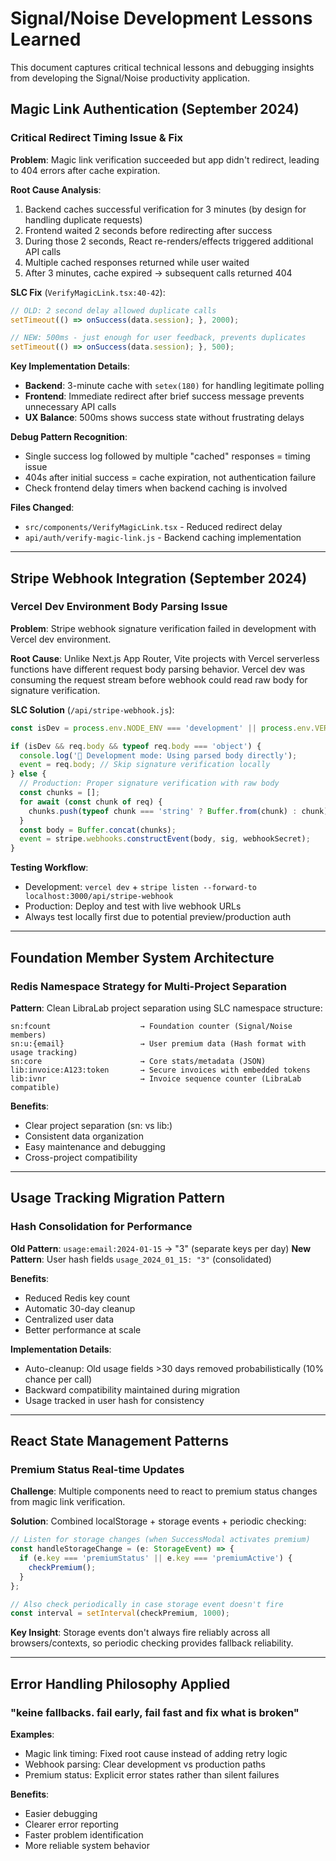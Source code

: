 # Signal/Noise Development Lessons Learned

This document captures critical technical lessons and debugging insights from developing the Signal/Noise productivity application.

## Magic Link Authentication (September 2024)

### Critical Redirect Timing Issue & Fix

**Problem**: Magic link verification succeeded but app didn't redirect, leading to 404 errors after cache expiration.

**Root Cause Analysis**:
1. Backend caches successful verification for 3 minutes (by design for handling duplicate requests)
2. Frontend waited 2 seconds before redirecting after success
3. During those 2 seconds, React re-renders/effects triggered additional API calls
4. Multiple cached responses returned while user waited
5. After 3 minutes, cache expired → subsequent calls returned 404

**SLC Fix** (`VerifyMagicLink.tsx:40-42`):
```javascript
// OLD: 2 second delay allowed duplicate calls
setTimeout(() => onSuccess(data.session); }, 2000);

// NEW: 500ms - just enough for user feedback, prevents duplicates
setTimeout(() => onSuccess(data.session); }, 500);
```

**Key Implementation Details**:
- **Backend**: 3-minute cache with `setex(180)` for handling legitimate polling
- **Frontend**: Immediate redirect after brief success message prevents unnecessary API calls
- **UX Balance**: 500ms shows success state without frustrating delays

**Debug Pattern Recognition**:
- Single success log followed by multiple "cached" responses = timing issue
- 404s after initial success = cache expiration, not authentication failure
- Check frontend delay timers when backend caching is involved

**Files Changed**:
- `src/components/VerifyMagicLink.tsx` - Reduced redirect delay
- `api/auth/verify-magic-link.js` - Backend caching implementation

---

## Stripe Webhook Integration (September 2024)

### Vercel Dev Environment Body Parsing Issue

**Problem**: Stripe webhook signature verification failed in development with Vercel dev environment.

**Root Cause**: Unlike Next.js App Router, Vite projects with Vercel serverless functions have different request body parsing behavior. Vercel dev was consuming the request stream before webhook could read raw body for signature verification.

**SLC Solution** (`/api/stripe-webhook.js`):
```javascript
const isDev = process.env.NODE_ENV === 'development' || process.env.VERCEL_ENV !== 'production';

if (isDev && req.body && typeof req.body === 'object') {
  console.log('🚧 Development mode: Using parsed body directly');
  event = req.body; // Skip signature verification locally
} else {
  // Production: Proper signature verification with raw body
  const chunks = [];
  for await (const chunk of req) {
    chunks.push(typeof chunk === 'string' ? Buffer.from(chunk) : chunk);
  }
  const body = Buffer.concat(chunks);
  event = stripe.webhooks.constructEvent(body, sig, webhookSecret);
}
```

**Testing Workflow**:
- Development: `vercel dev` + `stripe listen --forward-to localhost:3000/api/stripe-webhook`
- Production: Deploy and test with live webhook URLs
- Always test locally first due to potential preview/production auth

---

## Foundation Member System Architecture

### Redis Namespace Strategy for Multi-Project Separation

**Pattern**: Clean LibraLab project separation using SLC namespace structure:

```
sn:fcount                    → Foundation counter (Signal/Noise members)
sn:u:{email}                 → User premium data (Hash format with usage tracking)
sn:core                      → Core stats/metadata (JSON)
lib:invoice:A123:token       → Secure invoices with embedded tokens
lib:ivnr                     → Invoice sequence counter (LibraLab compatible)
```

**Benefits**:
- Clear project separation (sn: vs lib:)
- Consistent data organization
- Easy maintenance and debugging
- Cross-project compatibility

---

## Usage Tracking Migration Pattern

### Hash Consolidation for Performance

**Old Pattern**: `usage:email:2024-01-15` → "3" (separate keys per day)
**New Pattern**: User hash fields `usage_2024_01_15: "3"` (consolidated)

**Benefits**:
- Reduced Redis key count
- Automatic 30-day cleanup
- Centralized user data
- Better performance at scale

**Implementation Details**:
- Auto-cleanup: Old usage fields >30 days removed probabilistically (10% chance per call)
- Backward compatibility maintained during migration
- Usage tracked in user hash for consistency

---

## React State Management Patterns

### Premium Status Real-time Updates

**Challenge**: Multiple components need to react to premium status changes from magic link verification.

**Solution**: Combined localStorage + storage events + periodic checking:
```javascript
// Listen for storage changes (when SuccessModal activates premium)
const handleStorageChange = (e: StorageEvent) => {
  if (e.key === 'premiumStatus' || e.key === 'premiumActive') {
    checkPremium();
  }
};

// Also check periodically in case storage event doesn't fire
const interval = setInterval(checkPremium, 1000);
```

**Key Insight**: Storage events don't always fire reliably across all browsers/contexts, so periodic checking provides fallback reliability.

---

## Error Handling Philosophy Applied

### "keine fallbacks. fail early, fail fast and fix what is broken"

**Examples**:
- Magic link timing: Fixed root cause instead of adding retry logic
- Webhook parsing: Clear development vs production paths
- Premium status: Explicit error states rather than silent failures

**Benefits**:
- Easier debugging
- Clearer error reporting
- Faster problem identification
- More reliable system behavior